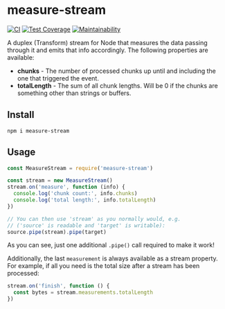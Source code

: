 # measure-stream

[![CI](https://github.com/meyfa/measure-stream/actions/workflows/main.yml/badge.svg)](https://github.com/meyfa/measure-stream/actions/workflows/main.yml)
[![Test Coverage](https://api.codeclimate.com/v1/badges/8a458e83d62bf8a2c619/test_coverage)](https://codeclimate.com/github/meyfa/measure-stream/test_coverage)
[![Maintainability](https://api.codeclimate.com/v1/badges/8a458e83d62bf8a2c619/maintainability)](https://codeclimate.com/github/meyfa/measure-stream/maintainability)

A duplex (Transform) stream for Node that measures the data passing through it
and emits that info accordingly. The following properties are available:

* **chunks** - The number of processed chunks up until and including the one
    that triggered the event.
* **totalLength** - The sum of all chunk lengths. Will be 0 if the chunks are
    something other than strings or buffers.


## Install

```
npm i measure-stream
```


## Usage

```javascript
const MeasureStream = require('measure-stream')

const stream = new MeasureStream()
stream.on('measure', function (info) {
  console.log('chunk count:', info.chunks)
  console.log('total length:', info.totalLength)
})

// You can then use 'stream' as you normally would, e.g.
// ('source' is readable and 'target' is writable):
source.pipe(stream).pipe(target)
```

As you can see, just one additional `.pipe()` call required to make it work!

Additionally, the last `measurement` is always available as a stream property.
For example, if all you need is the total size after a stream has been
processed:

```javascript
stream.on('finish', function () {
  const bytes = stream.measurements.totalLength
})
```
